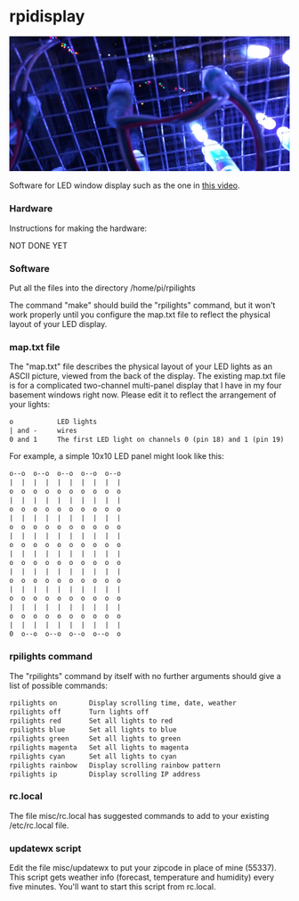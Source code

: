 rpidisplay
==========

![](misc/title.jpg)

Software for LED window display such as the one in [this video](https://www.youtube.com/watch?v=n9-j6oeJJw4).

### Hardware

Instructions for making the hardware:

NOT DONE YET

### Software

Put all the files into the directory /home/pi/rpilights

The command "make" should build the "rpilights" command, but it won't work properly until you configure the map.txt file
to reflect the physical layout of your LED display.

### map.txt file

The "map.txt" file describes the physical layout of your LED lights as an ASCII picture, viewed from the back of the display.
The existing map.txt file is for a complicated two-channel multi-panel display that I have in my four basement windows right
now.  Please edit it to reflect the arrangement of your lights:

	o			LED lights
	| and -		wires
	0 and 1		The first LED light on channels 0 (pin 18) and 1 (pin 19)

For example, a simple 10x10 LED panel might look like this:

	o--o  o--o  o--o  o--o  o--o
	|  |  |  |  |  |  |  |  |  |
	o  o  o  o  o  o  o  o  o  o
	|  |  |  |  |  |  |  |  |  |
	o  o  o  o  o  o  o  o  o  o
	|  |  |  |  |  |  |  |  |  |
	o  o  o  o  o  o  o  o  o  o
	|  |  |  |  |  |  |  |  |  |
	o  o  o  o  o  o  o  o  o  o
	|  |  |  |  |  |  |  |  |  |
	o  o  o  o  o  o  o  o  o  o
	|  |  |  |  |  |  |  |  |  |
	o  o  o  o  o  o  o  o  o  o
	|  |  |  |  |  |  |  |  |  |
	o  o  o  o  o  o  o  o  o  o
	|  |  |  |  |  |  |  |  |  |
	o  o  o  o  o  o  o  o  o  o
	|  |  |  |  |  |  |  |  |  |
	0  o--o  o--o  o--o  o--o  o

### rpilights command

The "rpilights" command by itself with no further arguments should give a list of possible commands:

	rpilights on		Display scrolling time, date, weather
	rpilights off		Turn lights off
	rpilights red		Set all lights to red
	rpilights blue		Set all lights to blue
	rpilights green		Set all lights to green
	rpilights magenta	Set all lights to magenta
	rpilights cyan		Set all lights to cyan
	rpilights rainbow	Display scrolling rainbow pattern
	rpilights ip		Display scrolling IP address

### rc.local

The file misc/rc.local has suggested commands to add to your existing /etc/rc.local file.

### updatewx script

Edit the file misc/updatewx to put your zipcode in place of mine (55337).
This script gets weather info (forecast, temperature and humidity) every five minutes.
You'll want to start this script from rc.local.
